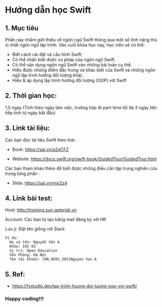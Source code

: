 # Hướng dẫn học Swift

## 1. Mục tiêu
Phần này nhằm giới thiệu về ngôn ngữ Swift thông qua một số tính năng thú vị nhất ngôn ngữ lập trình.
Vào cuối khóa học này, học viên sẽ có thể:
  - Biết cách cài đặt và cấu hình Swift.
  - Có thể nhận biết được cú pháp của ngôn ngữ Swift.
  - Có thể vận dụng ngôn ngữ Swift vào những bài toán cụ thể.
  - Hiểu được những điểm đặc trưng và khác biệt của Swift và những ngôn ngữ lập trình hướng đối tượng khác.
  - Hiểu & áp dụng lập trình hướng đối tượng (OOP) với Swift

## 2. Thời gian học:
1,5 ngày (Tính theo ngày làm việc, trường hợp đi part-time tối đa 3 ngày liên tiếp tính từ ngày bắt đầu)

## 3. Link tài liệu:
Các bạn đọc tài liệu Swift theo link: 
- Book: https://sal.vn/a2qCFZ

- Website: https://docs.swift.org/swift-book/GuidedTour/GuidedTour.html

Các bạn tham khảo thêm để biết được những điều cần tập trung nghiên cứu trong từng phần :
- Slide: https://sal.vn/mxj2z4

## 4. Link bài test:
Host: http://training.sun-asterisk.vn

Account: Các bạn tự tạo bằng mail đăng ký với HR

Lưu ý: Đặt tên giống với Slack
```
Ví dụ:
  Họ và tên: Nguyễn Văn A
  Khóa: IOS 03
  Vị trí: Open Education
  Văn Phòng: Hà Nội
  Tên tài khoản: [HN_OE03_IOS]Nguyen Van A
```

## 5. Ref:
- https://fxstudio.dev/lap-trinh-huong-doi-tuong-oop-voi-swift/ 

### Happy coding!!!
